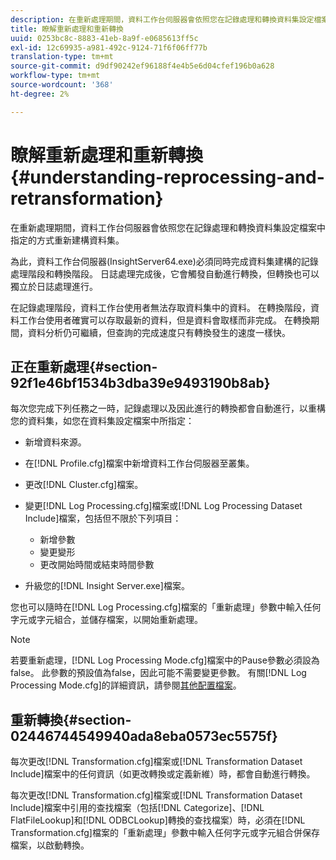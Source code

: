 ```yaml
---
description: 在重新處理期間，資料工作台伺服器會依照您在記錄處理和轉換資料集設定檔案中指定的方式重新建構資料集。
title: 瞭解重新處理和重新轉換
uuid: 0253bc8c-8883-41eb-8a9f-e0685613ff5c
exl-id: 12c69935-a981-492c-9124-71f6f06ff77b
translation-type: tm+mt
source-git-commit: d9df90242ef96188f4e4b5e6d04cfef196b0a628
workflow-type: tm+mt
source-wordcount: '368'
ht-degree: 2%

---
```


# 瞭解重新處理和重新轉換{#understanding-reprocessing-and-retransformation}

在重新處理期間，資料工作台伺服器會依照您在記錄處理和轉換資料集設定檔案中指定的方式重新建構資料集。

為此，資料工作台伺服器(InsightServer64.exe)必須同時完成資料集建構的記錄處理階段和轉換階段。 日誌處理完成後，它會觸發自動進行轉換，但轉換也可以獨立於日誌處理進行。

在記錄處理階段，資料工作台使用者無法存取資料集中的資料。 在轉換階段，資料工作台使用者確實可以存取最新的資料，但是資料會取樣而非完成。 在轉換期間，資料分析仍可繼續，但查詢的完成速度只有轉換發生的速度一樣快。

## 正在重新處理{#section-92f1e46bf1534b3dba39e9493190b8ab}

每次您完成下列任務之一時，記錄處理以及因此進行的轉換都會自動進行，以重構您的資料集，如您在資料集設定檔案中所指定：

* 新增資料來源。
* 在[!DNL Profile.cfg]檔案中新增資料工作台伺服器至叢集。
* 更改[!DNL Cluster.cfg]檔案。
* 變更[!DNL Log Processing.cfg]檔案或[!DNL Log Processing Dataset Include]檔案，包括但不限於下列項目：

   * 新增參數
   * 變更變形
   * 更改開始時間或結束時間參數

* 升級您的[!DNL Insight Server.exe]檔案。

您也可以隨時在[!DNL Log Processing.cfg]檔案的「重新處理」參數中輸入任何字元或字元組合，並儲存檔案，以開始重新處理。

>[!NOTE]
>
>若要重新處理，[!DNL Log Processing Mode.cfg]檔案中的Pause參數必須設為false。 此參數的預設值為false，因此可能不需要變更參數。 有關[!DNL Log Processing Mode.cfg]的詳細資訊，請參閱[其他配置檔案](/help/home/c-dataset-const-proc/c-add-config-files/c-add-config-files.md)。

## 重新轉換{#section-02446744549940ada8eba0573ec5575f}

每次更改[!DNL Transformation.cfg]檔案或[!DNL Transformation Dataset Include]檔案中的任何資訊（如更改轉換或定義新維）時，都會自動進行轉換。

每次更改[!DNL Transformation.cfg]檔案或[!DNL Transformation Dataset Include]檔案中引用的查找檔案（包括[!DNL Categorize]、[!DNL FlatFileLookup]和[!DNL ODBCLookup]轉換的查找檔案）時，必須在[!DNL Transformation.cfg]檔案的「重新處理」參數中輸入任何字元或字元組合併保存檔案，以啟動轉換。
